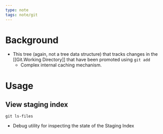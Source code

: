 ```yaml
---
type: note
tags: note/git
---
```

# Background
- This tree (again, not a tree data structure) that tracks changes in the [[Git.Working Directory]] that have been promoted using `git add`
	- Complex internal caching mechanism. 

# Usage
## View staging index
```shell
git ls-files
```
- Debug utility for inspecting the state of the Staging Index
